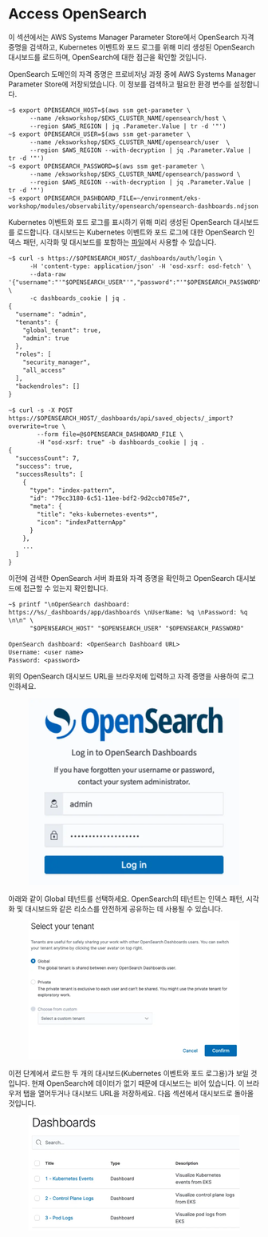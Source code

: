# Access OpenSearch

이 섹션에서는 AWS Systems Manager Parameter Store에서 OpenSearch 자격 증명을 검색하고, Kubernetes 이벤트와 포드 로그를 위해 미리 생성된 OpenSearch 대시보드를 로드하며, OpenSearch에 대한 접근을 확인할 것입니다.

OpenSearch 도메인의 자격 증명은 프로비저닝 과정 중에 AWS Systems Manager Parameter Store에 저장되었습니다. 이 정보를 검색하고 필요한 환경 변수를 설정합니다.

```
~$ export OPENSEARCH_HOST=$(aws ssm get-parameter \
      --name /eksworkshop/$EKS_CLUSTER_NAME/opensearch/host \
      --region $AWS_REGION | jq .Parameter.Value | tr -d '"')
~$ export OPENSEARCH_USER=$(aws ssm get-parameter \
      --name /eksworkshop/$EKS_CLUSTER_NAME/opensearch/user  \
      --region $AWS_REGION --with-decryption | jq .Parameter.Value | tr -d '"')
~$ export OPENSEARCH_PASSWORD=$(aws ssm get-parameter \
      --name /eksworkshop/$EKS_CLUSTER_NAME/opensearch/password \
      --region $AWS_REGION --with-decryption | jq .Parameter.Value | tr -d '"')
~$ export OPENSEARCH_DASHBOARD_FILE=~/environment/eks-workshop/modules/observability/opensearch/opensearch-dashboards.ndjson
```

Kubernetes 이벤트와 포드 로그를 표시하기 위해 미리 생성된 OpenSearch 대시보드를 로드합니다. 대시보드는 Kubernetes 이벤트와 포드 로그에 대한 OpenSearch 인덱스 패턴, 시각화 및 대시보드를 포함하는 [파일](https://github.com/aws-samples/eks-workshop-v2/tree/stable/manifests/modules/observability/opensearch/opensearch-dashboards.ndjson)에서 사용할 수 있습니다.

```
~$ curl -s https://$OPENSEARCH_HOST/_dashboards/auth/login \
      -H 'content-type: application/json' -H 'osd-xsrf: osd-fetch' \
      --data-raw '{"username":"'"$OPENSEARCH_USER"'","password":"'"$OPENSEARCH_PASSWORD"'"}' \
      -c dashboards_cookie | jq .
{
  "username": "admin",
  "tenants": {
    "global_tenant": true,
    "admin": true
  },
  "roles": [
    "security_manager",
    "all_access"
  ],
  "backendroles": []
}
 
~$ curl -s -X POST https://$OPENSEARCH_HOST/_dashboards/api/saved_objects/_import?overwrite=true \
        --form file=@$OPENSEARCH_DASHBOARD_FILE \
        -H "osd-xsrf: true" -b dashboards_cookie | jq .
{
  "successCount": 7,
  "success": true,
  "successResults": [
    {
      "type": "index-pattern",
      "id": "79cc3180-6c51-11ee-bdf2-9d2ccb0785e7",
      "meta": {
        "title": "eks-kubernetes-events*",
        "icon": "indexPatternApp"
      }
    },
    ...
  ]
}
```

이전에 검색한 OpenSearch 서버 좌표와 자격 증명을 확인하고 OpenSearch 대시보드에 접근할 수 있는지 확인합니다.

```
~$ printf "\nOpenSearch dashboard: https://%s/_dashboards/app/dashboards \nUserName: %q \nPassword: %q \n\n" \
      "$OPENSEARCH_HOST" "$OPENSEARCH_USER" "$OPENSEARCH_PASSWORD"
 
OpenSearch dashboard: <OpenSearch Dashboard URL>
Username: <user name>
Password: <password>
```

위의 OpenSearch 대시보드 URL을 브라우저에 입력하고 자격 증명을 사용하여 로그인하세요.

<figure><img src="../../.gitbook/assets/image (7) (1) (1).png" alt=""><figcaption></figcaption></figure>

아래와 같이 Global 테넌트를 선택하세요. OpenSearch의 테넌트는 인덱스 패턴, 시각화 및 대시보드와 같은 리소스를 안전하게 공유하는 데 사용될 수 있습니다.

<figure><img src="../../.gitbook/assets/image (9) (1) (1).png" alt=""><figcaption></figcaption></figure>

이전 단계에서 로드한 두 개의 대시보드(Kubernetes 이벤트와 포드 로그용)가 보일 것입니다. 현재 OpenSearch에 데이터가 없기 때문에 대시보드는 비어 있습니다. 이 브라우저 탭을 열어두거나 대시보드 URL을 저장하세요. 다음 섹션에서 대시보드로 돌아올 것입니다.



<figure><img src="../../.gitbook/assets/image (10) (1) (1).png" alt=""><figcaption></figcaption></figure>
